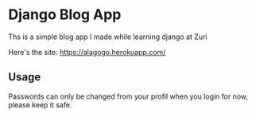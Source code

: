 
# Django Blog App
Ths is a simple blog app I made while learning django at Zuri

Here's the site:
https://alagogo.herokuapp.com/

## Usage
Passwords can only be changed from your profil when you login for now, please keep it safe.
